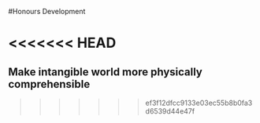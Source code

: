 #Honours Development

<<<<<<< HEAD
=======


## Make intangible world more physically comprehensible
>>>>>>> ef3f12dfcc9133e03ec55b8b0fa3d6539d44e47f

